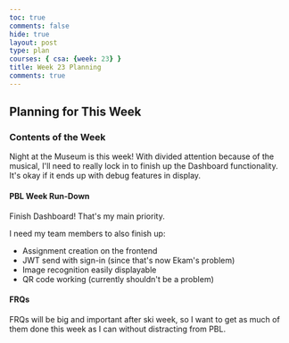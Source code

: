 ```yaml
---
toc: true
comments: false
hide: true
layout: post
type: plan
courses: { csa: {week: 23} }
title: Week 23 Planning
comments: true
---
```


## Planning for This Week

### Contents of the Week

Night at the Museum is this week! With divided attention because of the musical, I'll need to really lock in to finish up the Dashboard functionality. It's okay if it ends up with debug features in display.

#### PBL Week Run-Down

Finish Dashboard! That's my main priority.

I need my team members to also finish up:
- Assignment creation on the frontend
- JWT send with sign-in (since that's now Ekam's problem)
- Image recognition easily displayable
- QR code working (currently shouldn't be a problem)

#### FRQs

FRQs will be big and important after ski week, so I want to get as much of them done this week as I can without distracting from PBL.